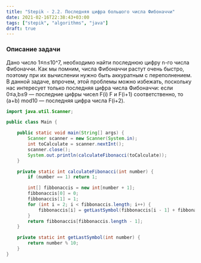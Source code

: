 ```yaml
---
title: "Stepik - 2.2. Последняя цифра большого числа Фибоначчи"
date: 2021-02-16T22:38:43+03:00 
tags: ["stepik", "algorithms", "java"]
draft: true
---
```


### Описание задачи

Дано число 1≤n≤10^7, необходимо найти последнюю цифру n-го числа Фибоначчи. Как мы помним, числа Фибоначчи растут очень
быстро, поэтому при их вычислении нужно быть аккуратным с переполнением. В данной задаче, впрочем, этой проблемы можно
избежать, поскольку нас интересует только последняя цифра числа Фибоначчи: если 0≤a,b≤9 — последние цифры чисел F(i) F и
F(i+1) соответственно, то (a+b) mod10 — последняя цифра числа F(i+2).

```java
import java.util.Scanner;

public class Main {

    public static void main(String[] args) {
        Scanner scanner = new Scanner(System.in);
        int toCalculate = scanner.nextInt();
        scanner.close();
        System.out.println(calculateFibonacci(toCalculate));
    }

    private static int calculateFibonacci(int number) {
        if (number == 1) return 1;

        int[] fibbonaccis = new int[number + 1];
        fibbonaccis[0] = 0;
        fibbonaccis[1] = 1;
        for (int i = 2; i < fibbonaccis.length; i++) {
            fibbonaccis[i] = getLastSymbol(fibbonaccis[i - 1] + fibbonaccis[i - 2]);
        }
        return fibbonaccis[fibbonaccis.length - 1];
    }

    private static int getLastSymbol(int number) {
        return number % 10;
    }
}
```